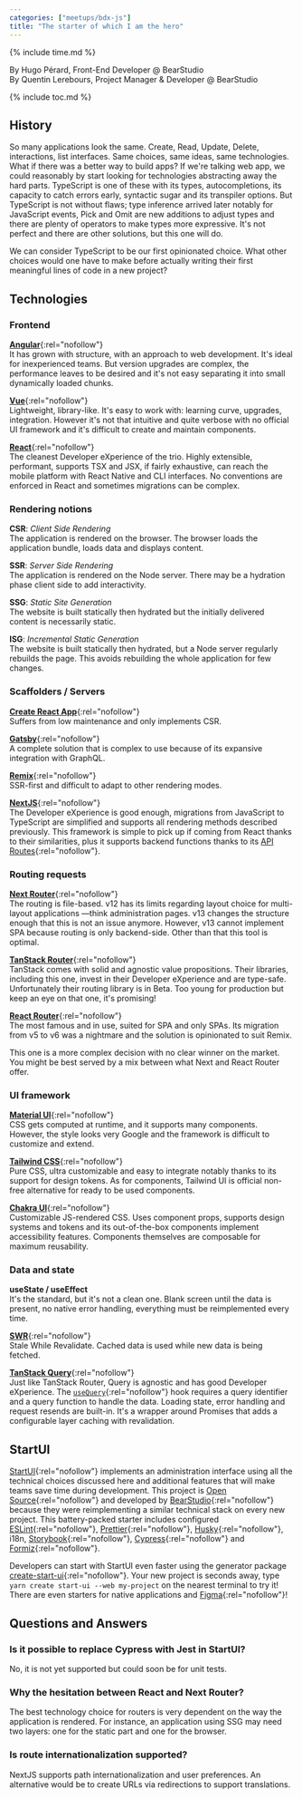 ```yaml
---
categories: ["meetups/bdx-js"]
title: "The starter of which I am the hero"
---
```


{% include time.md %}

By Hugo Pérard, Front-End Developer @ BearStudio  
By Quentin Lerebours, Project Manager & Developer @ BearStudio

{% include toc.md %}

## History

So many applications look the same. Create, Read, Update, Delete, interactions, list interfaces. Same choices, same
ideas, same technologies. What if there was a better way to build apps? If we're talking web app, we could reasonably by
start looking for technologies abstracting away the hard parts. TypeScript is one of these with its types,
autocompletions, its capacity to catch errors early, syntactic sugar and its transpiler options. But TypeScript is not
without flaws; type inference arrived later notably for JavaScript events, Pick and Omit are new additions to adjust
types and there are plenty of operators to make types more expressive. It's not perfect and there are other solutions,
but this one will do.

We can consider TypeScript to be our first opinionated choice. What other choices would one have to make before actually
writing their first meaningful lines of code in a new project?

## Technologies
### Frontend

[**Angular**](https://angular.io/){:rel="nofollow"}  
It has grown with structure, with an approach to web development. It's ideal for inexperienced teams. But version
upgrades are complex, the performance leaves to be desired and it's not easy separating it into small dynamically loaded
chunks.

[**Vue**](https://vuejs.org/){:rel="nofollow"}  
Lightweight, library-like. It's easy to work with: learning curve, upgrades, integration. However it's not that
intuitive and quite verbose with no official UI framework and it's difficult to create and maintain components.

[**React**](https://react.dev/){:rel="nofollow"}  
The cleanest Developer eXperience of the trio. Highly extensible, performant, supports TSX and JSX, if fairly
exhaustive, can reach the mobile platform with React Native and CLI interfaces. No conventions are enforced in React and
sometimes migrations can be complex.

### Rendering notions

**CSR**: _Client Side Rendering_  
The application is rendered on the browser. The browser loads the application bundle, loads data and displays content.

**SSR**: _Server Side Rendering_  
The application is rendered on the Node server. There may be a hydration phase client side to add interactivity.

**SSG**: _Static Site Generation_  
The website is built statically then hydrated but the initially delivered content is necessarily static.

**ISG**: _Incremental Static Generation_  
The website is built statically then hydrated, but a Node server regularly rebuilds the page. This avoids rebuilding the
whole application for few changes.

### Scaffolders / Servers

[**Create React App**](https://create-react-app.dev/){:rel="nofollow"}  
Suffers from low maintenance and only implements CSR.

[**Gatsby**](https://www.gatsbyjs.com/){:rel="nofollow"}  
A complete solution that is complex to use because of its expansive integration with GraphQL.

[**Remix**](https://remix.run/){:rel="nofollow"}  
SSR-first and difficult to adapt to other rendering modes.

[**NextJS**](https://nextjs.org/){:rel="nofollow"}  
The Developer eXperience is good enough, migrations from JavaScript to TypeScript are simplified and supports all
rendering methods described previously. This framework is simple to pick up if coming from React thanks to their
similarities, plus it supports backend functions thanks to its [API Routes](https://nextjs.org/docs/pages/building-your-application/routing/api-routes){:rel="nofollow"}.

### Routing requests

[**Next Router**](https://nextjs.org/docs/pages/building-your-application/routing){:rel="nofollow"}  
The routing is file-based. v12 has its limits regarding layout choice for multi-layout applications —think
administration pages. v13 changes the structure enough that this is not an issue anymore. However, v13 cannot implement
SPA because routing is only backend-side. Other than that this tool is optimal.

[**TanStack Router**](https://tanstack.com/router/v1){:rel="nofollow"}  
TanStack comes with solid and agnostic value propositions. Their libraries, including this one, invest in their
Developer eXperience and are type-safe. Unfortunately their routing library is in Beta. Too young for production but
keep an eye on that one, it's promising!

[**React Router**](https://reactrouter.com/en/main){:rel="nofollow"}  
The most famous and in use, suited for SPA and only SPAs. Its migration from v5 to v6 was a nightmare and the solution
is opinionated to suit Remix.

This one is a more complex decision with no clear winner on the market. You might be best served by a mix between what
Next and React Router offer.

### UI framework

[**Material UI**](https://m3.material.io/){:rel="nofollow"}  
CSS gets computed at runtime, and it supports many components. However, the style looks very Google and the framework is
difficult to customize and extend.

[**Tailwind CSS**](https://tailwindcss.com/){:rel="nofollow"}  
Pure CSS, ultra customizable and easy to integrate notably thanks to its support for design tokens. As for components,
Tailwind UI is official non-free alternative for ready to be used components.

[**Chakra UI**](https://chakra-ui.com/){:rel="nofollow"}  
Customizable JS-rendered CSS. Uses component props, supports design systems and tokens and its out-of-the-box components
implement accessibility features. Components themselves are composable for maximum reusability.

### Data and state

**useState / useEffect**  
It's the standard, but it's not a clean one. Blank screen until the data is present, no native error handling,
everything must be reimplemented every time.

[**SWR**](https://swr.vercel.app/){:rel="nofollow"}  
Stale While Revalidate. Cached data is used while new data is being fetched.

[**TanStack Query**](https://tanstack.com/query/latest){:rel="nofollow"}  
Just like TanStack Router, Query is agnostic and has good Developer eXperience. The [`useQuery`](https://tanstack.com/query/latest/docs/react/reference/useQuery){:rel="nofollow"}
hook requires a query identifier and a query function to handle the data. Loading state, error handling and request
resends are built-in. It's a wrapper around Promises that adds a configurable layer caching with revalidation.

## StartUI

[StartUI](https://start-ui.com/){:rel="nofollow"} implements an administration interface using all the technical choices
discussed here and additional features that will make teams save time during development. This project is [Open Source](https://github.com/BearStudio/start-ui-web){:rel="nofollow"}
and developed by [BearStudio](https://www.bearstudio.fr/){:rel="nofollow"} because they were reimplementing a similar
technical stack on every new project. This battery-packed starter includes configured [ESLint](https://eslint.org/){:rel="nofollow"},
[Prettier](https://prettier.io/){:rel="nofollow"}, [Husky](https://typicode.github.io/husky/){:rel="nofollow"}, i18n, [Storybook](https://storybook.js.org/){:rel="nofollow"},
[Cypress](https://www.cypress.io/){:rel="nofollow"} and [Formiz](https://formiz-react.com/){:rel="nofollow"}.

Developers can start with StartUI even faster using the generator package [create-start-ui](https://www.npmjs.com/package/create-start-ui){:rel="nofollow"}.
Your new project is seconds away, type `yarn create start-ui --web my-project` on the nearest terminal to try it! There
are even starters for native applications and [Figma](https://www.figma.com/){:rel="nofollow"}!

## Questions and Answers

### Is it possible to replace Cypress with Jest in StartUI?

No, it is not yet supported but could soon be for unit tests.

### Why the hesitation between React and Next Router?

The best technology choice for routers is very dependent on the way the application is rendered. For instance, an
application using SSG may need two layers: one for the static part and one for the browser.

### Is route internationalization supported?

NextJS supports path internationalization and user preferences. An alternative would be to create URLs via redirections
to support translations.
